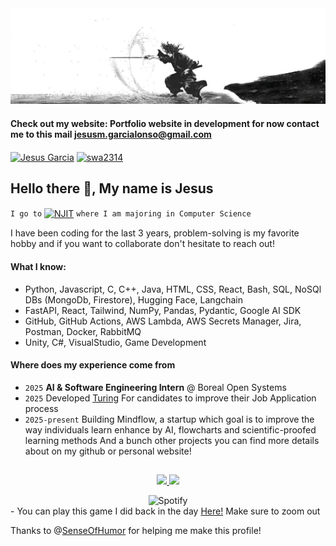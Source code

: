 <img src="./Banner.jpg" alt="banner">


#### Check out my website: Portfolio website in development for now contact me to this mail <a href="mailto:jesusm.garcialonso@gmail.com" target="_blank" rel="noopener noreferrer">jesusm.garcialonso@gmail.com</a>
<p align="left">
<a href="https://www.linkedin.com/in/jes%C3%BAs-miguel-garc%C3%ADa-alonso/" target="blank"><img align="center" src="https://raw.githubusercontent.com/rahuldkjain/github-profile-readme-generator/master/src/images/icons/Social/linked-in-alt.svg" alt="Jesus Garcia" height="30" width="40" /></a>
<a href="https://www.leetcode.com/Marvindao" target="blank"><img align="center" src="https://raw.githubusercontent.com/rahuldkjain/github-profile-readme-generator/master/src/images/icons/Social/leet-code.svg" alt="swa2314" height="30" width="40" /></a>
</p>

## Hello there 👋, My name is Jesus
`I go to` <a href="https://www.njit.edu/" target="_blank"><img align="center" src="https://img.shields.io/badge/NJIT-red?style=flat-square" alt="NJIT" height="30"/></a> `where I am majoring in Computer Science`

I have been coding for the last 3 years, problem-solving is my favorite hobby and if you want to collaborate don't hesitate to reach out!

#### What I know:

- Python, Javascript, C, C++, Java, HTML, CSS, React, Bash, SQL, NoSQl DBs (MongoDb, Firestore), Hugging Face, Langchain
- FastAPI, React, Tailwind, NumPy, Pandas, Pydantic, Google AI SDK
- GitHub, GitHub Actions, AWS Lambda, AWS Secrets Manager, Jira, Postman, Docker, RabbitMQ
- Unity, C#, VisualStudio, Game Development

#### Where does my experience come from
- `2025` **AI & Software Engineering Intern** @ Boreal Open Systems
- `2025` Developed <a href=https://turing-restless-eb7b0e041c52.herokuapp.com/>Turing</a> For candidates to improve their Job Application process
- `2025-present` Building Mindflow, a startup which goal is to improve the way individuals learn enhance by AI, flowcharts and scientific-proofed learning methods
And a bunch other projects you can find more details about on my github or personal website!
##

<p align="center">
<a href="https://github.com/Marvinda0">
  <img height="180em" src="https://github-readme-stats-eight-theta.vercel.app/api?username=Marvinda0&show_icons=true&theme=algolia&include_all_commits=true&count_private=true"/>
  <img height="180em" src="https://github-readme-stats-eight-theta.vercel.app/api/top-langs/?username=SenseOfHumor&layout=compact&langs_count=8&theme=algolia"/> </a>
</p>

<div align="center">
  <img src="https://spotify-recently-played-readme.vercel.app/api?user=marvindao&count=1&width=840px" alt="Spotify">
</div>
- You can play this game I did back in the day <a href="https://marvindao.itch.io/libera-me-from-hell" target="_blank">Here!</a> Make sure to zoom out


Thanks to @<a href=https://github.com/SenseOfHumor>SenseOfHumor</a> for helping me make this profile!
